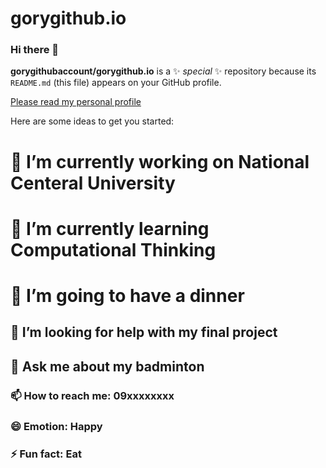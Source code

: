 # gorygithub.io

### Hi there 👋


**gorygithubaccount/gorygithub.io** is a ✨ _special_ ✨ repository because its `README.md` (this file) appears on your GitHub profile.

[Please read my personal profile](https://github.com/gorygithubaccount/gorygithub.io/blob/main/finalproject.html)

Here are some ideas to get you started:

# 🔭 I’m currently working on National Centeral University
# 🌱 I’m currently learning Computational Thinking 
# 👯 I’m going to have a dinner 
## 🤔 I’m looking for help with my final project
## 💬 Ask me about my badminton
### 📫 How to reach me: 09xxxxxxxx
### 😄 Emotion: Happy
### ⚡ Fun fact: Eat



